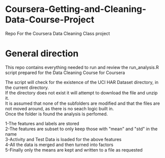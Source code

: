 # Coursera-Getting-and-Cleaning-Data-Course-Project
Repo For the Coursera Data Cleaning Class project

# General direction
This repo contains everything needed to run and review the run_analysis.R script prepared for the Data Cleaning Course for Coursera

The script will check for the existence of the UCI HAR Dataset directory, in the current directory. <br>
If the directory does not exist it will attempt to download the file and unzip it. <br>
It is assumed that none of the subfolders are modified and that the files are not moved around, as there is no seach logic built in. <br>
Once the folder is found the analysis is perfomed. <br>

1-The features and labels are stored <br>
2-The features are subset to only keep those with "mean" and "std" in the name<br>
3-Activity and Test Data is loaded for the above features<br>
4-All the data is merged and then turned into factors<br>
5-Finally only the means are kept and written to a file as requested<br>
